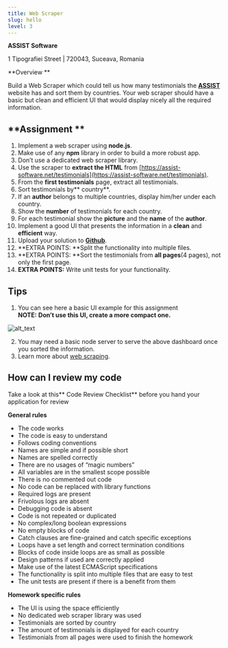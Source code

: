 ```yaml
---
title: Web Scraper
slug: hello
level: 3
---
```


**ASSIST Software**

1 Tipografiei Street | 720043, Suceava, Romania

**Overview **

Build a Web Scraper which could tell us how many testimonials the **[ASSIST](https://assist-software.net)** website has and sort them by countries. Your web scraper should have a basic but clean and efficient UI that would display nicely all the required information.

## **Assignment **

1. Implement a web scraper using **node.js**.
2. Make use of any **npm** library in order to build a more robust app.
3. Don’t use a dedicated web scraper library.
4. Use the scraper to **extract the HTML** from [https://assist-software.net/testimonials](https://assist-software.net/testimonials).
5. From the **first testimonials** page, extract all testimonials.
6. Sort testimonials by** country**.
7. If an **author** belongs to multiple countries, display him/her under each country.
8. Show the **number** of testimonials for each country.
9. For each testimonial show the **picture** and the **name** of the **author**.
10. Implement a good UI that presents the information in a **clean** and **efficient** way.
11. Upload your solution to **[Github](https://github.com/)**.
12. **EXTRA POINTS: **Split the functionality into multiple files.
13. **EXTRA POINTS: **Sort the testimonials from **all pages**(4 pages), not only the first page.
14. **EXTRA POINTS:** Write unit tests for your functionality.

## **Tips**

1. You can see here a basic UI example for this assignment \
   **NOTE:** **Don’t use this UI, create a more compact one.**

![alt_text](images/image1.png 'image_tooltip')

2. You may need a basic node server to serve the above dashboard once you sorted the information.
3. Learn more about [web scraping](https://en.wikipedia.org/wiki/Web_scraping).

## **How can I review my code**

Take a look at this** Code Review Checklist** before you hand your application for review

**General rules**

- The code works
- The code is easy to understand
- Follows coding conventions
- Names are simple and if possible short
- Names are spelled correctly
- There are no usages of “magic numbers”
- All variables are in the smallest scope possible
- There is no commented out code
- No code can be replaced with library functions
- Required logs are present
- Frivolous logs are absent
- Debugging code is absent
- Code is not repeated or duplicated
- No complex/long boolean expressions
- No empty blocks of code
- Catch clauses are fine-grained and catch specific exceptions
- Loops have a set length and correct termination conditions
- Blocks of code inside loops are as small as possible
- Design patterns if used are correctly applied
- Make use of the latest ECMAScript specifications
- The functionality is split into multiple files that are easy to test
- The unit tests are present if there is a benefit from them

**Homework specific rules**

- The UI is using the space efficiently
- No dedicated web scraper library was used
- Testimonials are sorted by country
- The amount of testimonials is displayed for each country
- Testimonials from all pages were used to finish the homework
